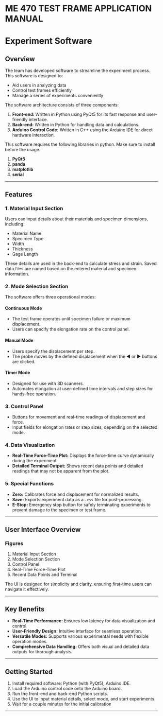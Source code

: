<h1>ME 470 TEST FRAME APPLICATION MANUAL</h1>



# Experiment Software

## Overview
The team has developed software to streamline the experiment process. This software is designed to:
- Aid users in analyzing data
- Control test frames efficiently
- Manage a series of experiments conveniently

The software architecture consists of three components:
1. **Front-end:** Written in Python using PyQt5 for its fast response and user-friendly interface.
2. **Back-end:** Written in Python for handling data and calculations.
3. **Arduino Control Code:** Written in C++ using the Arduino IDE for direct hardware interaction.


This software requires the following libraries in python. Make sure to install before the usage.

1. **PyQt5**
2. **panda**
3. **matplotlib**
4. **serial**


---

## Features

### 1. **Material Input Section**
Users can input details about their materials and specimen dimensions, including:
- Material Name
- Specimen Type
- Width
- Thickness
- Gage Length

These details are used in the back-end to calculate stress and strain. Saved data files are named based on the entered material and specimen information.

### 2. **Mode Selection Section**
The software offers three operational modes:

#### Continuous Mode
- The test frame operates until specimen failure or maximum displacement.
- Users can specify the elongation rate on the control panel.

#### Manual Mode
- Users specify the displacement per step.
- The probe moves by the defined displacement when the ◄ or ► buttons are clicked.

#### Timer Mode
- Designed for use with 3D scanners.
- Automates elongation at user-defined time intervals and step sizes for hands-free operation.

### 3. **Control Panel**
- Buttons for movement and real-time readings of displacement and force.
- Input fields for elongation rates or step sizes, depending on the selected mode.

### 4. **Data Visualization**
- **Real-Time Force-Time Plot:** Displays the force-time curve dynamically during the experiment.
- **Detailed Terminal Output:** Shows recent data points and detailed readings that may not be apparent from the plot.

### 5. **Special Functions**
- **Zero:** Calibrates force and displacement for normalized results.
- **Save:** Exports experiment data as a `.csv` file for post-processing.
- **E-Stop:** Emergency stop button for safely terminating experiments to prevent damage to the specimen or test frame.

---

## User Interface Overview
### Figures
1. Material Input Section
2. Mode Selection Section
3. Control Panel
4. Real-Time Force-Time Plot
5. Recent Data Points and Terminal

The UI is designed for simplicity and clarity, ensuring first-time users can navigate it effectively.

---

## Key Benefits
- **Real-Time Performance:** Ensures low latency for data visualization and control.
- **User-Friendly Design:** Intuitive interface for seamless operation.
- **Versatile Modes:** Supports various experimental needs with flexible operation modes.
- **Comprehensive Data Handling:** Offers both visual and detailed data outputs for thorough analysis.

---

## Getting Started
1. Install required software: Python (with PyQt5), Arduino IDE.
2. Load the Arduino control code onto the Arduino board.
3. Run the front-end and back-end Python scripts.
4. Use the UI to input material details, select mode, and start experiments.
5. Wait for a couple minutes for the initial calibration



---
